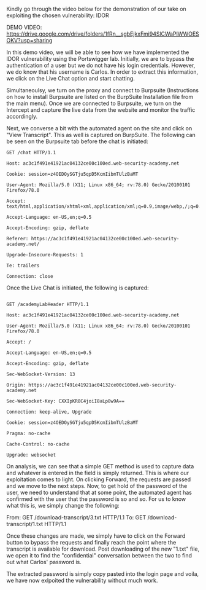 Kindly go through the video below for the demonstration of our take on exploiting the chosen vulnerability: IDOR

DEMO VIDEO: https://drive.google.com/drive/folders/1fRn__sgbEjkxFmi94SlCWaPlWWOESOKV?usp=sharing


In this demo video, we will be able to see how we have implemented the IDOR vulnerability using the Portswigger lab. Initially, we are to bypass the authentication of a user but we do not have his login credentials. However, we do know that his username is Carlos. In order to extract this information, we click on the Live Chat option and start chatting. 

Simultaneoulsy, we turn on the proxy and connect to Burpsuite (Instructions on how to install Burpsuite are listed on the BurpSuite Installation file from the main menu). Once we are connected to Burpsuite, we turn on the Intercept and capture the live data from the website and monitor the traffic accordingly. 

Next, we converse a bit with the automated agent on the site and click on "View Transcript". This as well is captured on BurpSuite. The following can be seen on the Burpsuite tab before the chat is initiated:

```
GET /chat HTTP/1.1

Host: ac3c1f491e41921ac04132ce00c100ed.web-security-academy.net

Cookie: session=z4OEDOySGTju5qpD5KcmIibmTUlzBaMT

User-Agent: Mozilla/5.0 (X11; Linux x86_64; rv:78.0) Gecko/20100101 Firefox/78.0

Accept: text/html,application/xhtml+xml,application/xml;q=0.9,image/webp,/;q=0.8

Accept-Language: en-US,en;q=0.5

Accept-Encoding: gzip, deflate

Referer: https://ac3c1f491e41921ac04132ce00c100ed.web-security-academy.net/

Upgrade-Insecure-Requests: 1

Te: trailers

Connection: close
```

Once the Live Chat is initiated, the following is captured:

```

GET /academyLabHeader HTTP/1.1

Host: ac3c1f491e41921ac04132ce00c100ed.web-security-academy.net

User-Agent: Mozilla/5.0 (X11; Linux x86_64; rv:78.0) Gecko/20100101 Firefox/78.0

Accept: /

Accept-Language: en-US,en;q=0.5

Accept-Encoding: gzip, deflate

Sec-WebSocket-Version: 13

Origin: https://ac3c1f491e41921ac04132ce00c100ed.web-security-academy.net

Sec-WebSocket-Key: CXXIpKR8C4joiI8aLp8w9A==

Connection: keep-alive, Upgrade

Cookie: session=z4OEDOySGTju5qpD5KcmIibmTUlzBaMT

Pragma: no-cache

Cache-Control: no-cache

Upgrade: websocket
```

On analysis, we can see that a simple GET method is used to capture data and whatever is entered in the field is simply returned. This is where our exploitation comes to light. On clicking Forward, the requests are passed and we move to the next steps. Now, to get hold of the password of the user, we need to understand that at some point, the automated agent has confirmed with the user that the password is so and so. For us to know what this is, we simply change the following:


From: GET /download-transcript/3.txt HTTP/1.1
To: GET /download-transcript/1.txt HTTP/1.1

Once these changes are made, we simply have to click on the Forward button to bypass the requests and finally reach the point where the transcript is available for download. Post downloading of the new "1.txt" file, we open it to find the "confidential" conversation between the two to find out what Carlos' password is. 

The extracted password is simply copy pasted into the login page and voila, we have now exlpoited the vulnerability without much work. 



